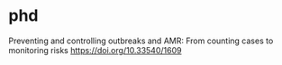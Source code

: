 # phd
Preventing and controlling outbreaks and AMR: From counting cases to monitoring risks 
https://doi.org/10.33540/1609
